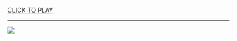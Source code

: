 
<a href="https://premium76.site?title=slope_game_unblocked_6x&ref=13M">CLICK TO PLAY</a></h3>
<hr>

<a href="https://premium76.site?title=slope_game_unblocked_6x&ref=13M"><img src="https://clearcache.store/games.png"></a>



